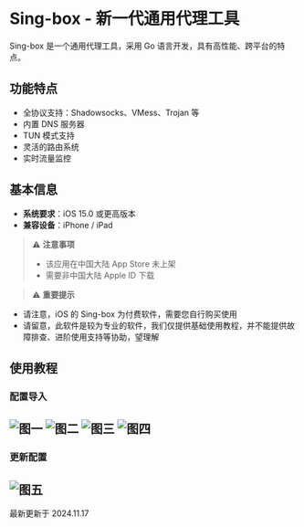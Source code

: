 # Sing-box - 新一代通用代理工具

Sing-box 是一个通用代理工具，采用 Go 语言开发，具有高性能、跨平台的特点。

## 功能特点

- 全协议支持：Shadowsocks、VMess、Trojan 等
- 内置 DNS 服务器
- TUN 模式支持
- 灵活的路由系统
- 实时流量监控

## 基本信息

- **系统要求**：iOS 15.0 或更高版本
- **兼容设备**：iPhone / iPad

> ⚠️ **注意事项**
> - 该应用在中国大陆 App Store 未上架
> - 需要非中国大陆 Apple ID 下载

> ⚠️ **重要提示**

- 请注意，iOS 的 Sing-box 为付费软件，需要您自行购买使用
- 请留意，此软件是较为专业的软件，我们仅提供基础使用教程，并不能提供故障排查、进阶使用支持等协助，望理解

## 使用教程

### 配置导入
![图一](Singbox-01.png)
![图二](Singbox-02.png)
![图三](Singbox-03.png)
![图四](Singbox-04.png)
---
### 更新配置
![图五](Singbox-05.png)
---
最新更新于 2024.11.17
